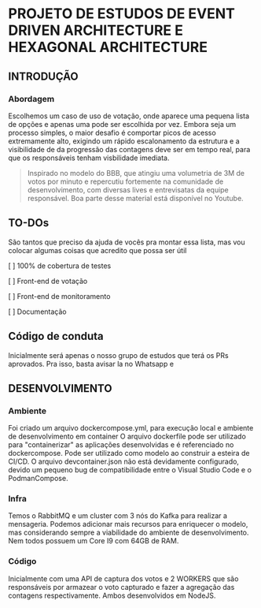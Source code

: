 # PROJETO DE ESTUDOS DE EVENT DRIVEN ARCHITECTURE E HEXAGONAL ARCHITECTURE

## INTRODUÇÃO
### Abordagem
Escolhemos um caso de uso de votação, onde aparece uma pequena lista de opções e apenas uma pode ser escolhida por vez. Embora seja um processo simples, o maior desafio é comportar picos de acesso extremamente alto, exigindo um rápido escalonamento da estrutura e a visibilidade de da progressão das contagens deve ser em tempo real, para que os responsáveis tenham visbilidade imediata.
> Inspirado no modelo do BBB, que atingiu uma volumetria de 3M de votos por minuto e repercutiu fortemente na comunidade de desenvolvimento, com diversas lives e entrevisatas da equipe responsável. 
Boa parte desse material está disponível no Youtube.

## TO-DOs
São tantos que preciso da ajuda de vocês pra montar essa lista, mas vou colocar algumas coisas que acredito que possa ser útil

[ ] 100% de cobertura de testes

[ ] Front-end de votação

[ ] Front-end de monitoramento

[ ] Documentação


## Código de conduta
Inicialmente será apenas o nosso grupo de estudos que terá os PRs aprovados. Pra isso, basta avisar la no Whatsapp e  

## DESENVOLVIMENTO
### Ambiente
Foi criado um arquivo dockercompose.yml, para execução local e ambiente de desenvolvimento em container 
O arquivo dockerfile pode ser utilizado para "containerizar" as aplicações desenvolvidas e é referenciado no dockercompose. Pode ser utilizado como modelo ao construir a esteira de CI/CD.
O arquivo devcontainer.json não está devidamente configurado, devido um pequeno bug de compatibilidade entre o Visual Studio Code e o PodmanCompose.

### Infra
Temos o RabbitMQ e um cluster com 3 nós do Kafka para realizar a mensageria.
Podemos adicionar mais recursos para enriquecer o modelo, mas considerando sempre a viabilidade do ambiente de desenvolvimento. Nem todos possuem um Core I9 com 64GB de RAM.

### Código
Inicialmente com uma API de captura dos votos e 2 WORKERS que são responsáveis por armazear o voto capturado e fazer a agregação das contagens respectivamente. Ambos desenvolvidos em NodeJS. 


